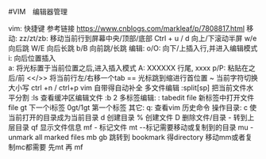 #VIM　编辑器管理

vim: 快捷键
	参考链接 https://www.cnblogs.com/markleaf/p/7808817.html
	移动:
			zz/zt/zb: 移动当前行到屏幕中央/顶部/底部
			Ctrl + u / d   向上/下滚动半屏
			w/e  向后跳
			W/E 向后长跳
			b/B 向前跳/长跳
	编辑:
				o/O:  向下/上插入行,并进入编辑模式
				i:  向后位置插入	
				a:  将光标置于当前位置之后,进入插入模式
				A: XXXXXX 行尾, xxxx
				p/P: 粘贴在之后/前
				<</>>   将当前行左/右移一个tab
				==  光标跳到缩进行首位置
				~  当前字符切换大小写
				ctrl +n / ctrl+p  vim 自带得自动补全
	多文件编辑
				:split[sp] 把当前文件水平分割
				:ls  查看缓冲区编辑文件
				:b 2
	多标签编辑:
				: tabedit file  新标签中打开文件file
				gt 下一个i标签
				0gt/1gt 第一个标签
	其它:
			q: 查看vim 历史命令
	操作目录:
				c 使当前打开的目录成为当前目录
				d 创建目录
				% 创建文件
				D 删除文件/目录
				- 转到上层目录
				qf 显示文件信息
				mf - 标记文件
				mt --标记需要移动或复制到的目录
				mu - unmark all marked files
				mb gb 跳转到 bookmark 得directory
				移动mm或者复制mc都需要 先mt 再 mf
